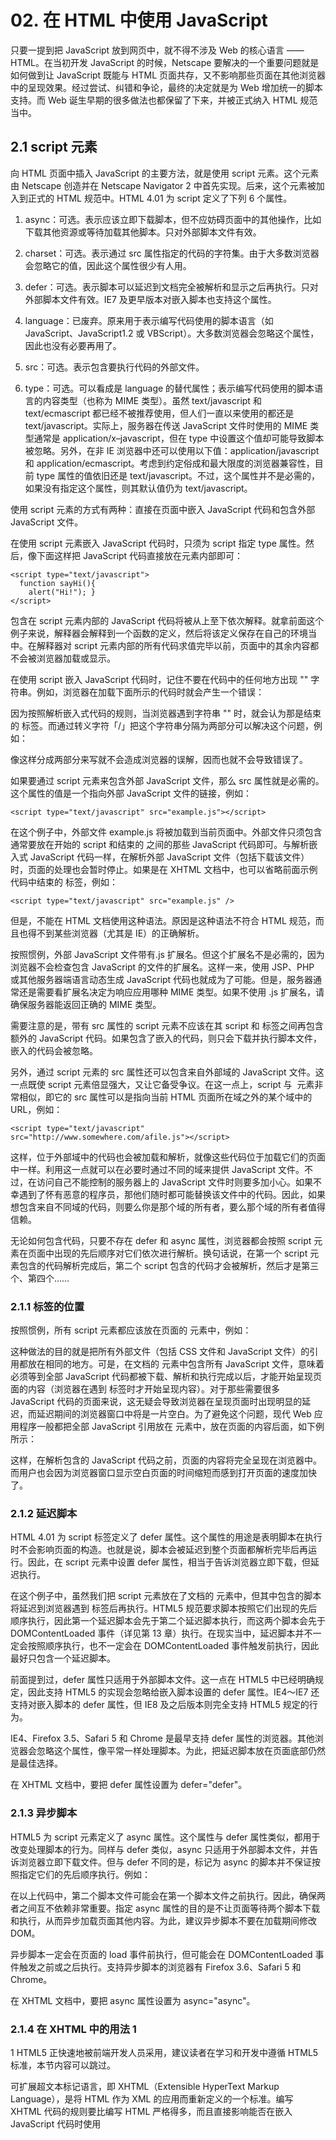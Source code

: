 # 02. 在 HTML 中使用 JavaScript

只要一提到把 JavaScript 放到网页中，就不得不涉及 Web 的核心语言 ——HTML。在当初开发 JavaScript 的时候，Netscape 要解决的一个重要问题就是如何做到让 JavaScript 既能与 HTML 页面共存，又不影响那些页面在其他浏览器中的呈现效果。经过尝试、纠错和争论，最终的决定就是为 Web 增加统一的脚本支持。而 Web 诞生早期的很多做法也都保留了下来，并被正式纳入 HTML 规范当中。

##  2.1 script 元素

向 HTML 页面中插入 JavaScript 的主要方法，就是使用 script 元素。这个元素由 Netscape 创造并在 Netscape Navigator 2 中首先实现。后来，这个元素被加入到正式的 HTML 规范中。HTML 4.01 为 script 定义了下列 6 个属性。

1. async：可选。表示应该立即下载脚本，但不应妨碍页面中的其他操作，比如下载其他资源或等待加载其他脚本。只对外部脚本文件有效。

2. charset：可选。表示通过 src 属性指定的代码的字符集。由于大多数浏览器会忽略它的值，因此这个属性很少有人用。

3. defer：可选。表示脚本可以延迟到文档完全被解析和显示之后再执行。只对外部脚本文件有效。IE7 及更早版本对嵌入脚本也支持这个属性。

4. language：已废弃。原来用于表示编写代码使用的脚本语言（如 JavaScript、JavaScript1.2 或 VBScript）。大多数浏览器会忽略这个属性，因此也没有必要再用了。

5. src：可选。表示包含要执行代码的外部文件。

6. type：可选。可以看成是 language 的替代属性；表示编写代码使用的脚本语言的内容类型（也称为 MIME 类型）。虽然 text/javascript 和 text/ecmascript 都已经不被推荐使用，但人们一直以来使用的都还是 text/javascript。实际上，服务器在传送 JavaScript 文件时使用的 MIME 类型通常是 application/x–javascript，但在 type 中设置这个值却可能导致脚本被忽略。另外，在非 IE 浏览器中还可以使用以下值：application/javascript 和 application/ecmascript。考虑到约定俗成和最大限度的浏览器兼容性，目前 type 属性的值依旧还是 text/javascript。不过，这个属性并不是必需的，如果没有指定这个属性，则其默认值仍为 text/javascript。

使用 script 元素的方式有两种：直接在页面中嵌入 JavaScript 代码和包含外部 JavaScript 文件。

在使用 script 元素嵌入 JavaScript 代码时，只须为 script 指定 type 属性。然后，像下面这样把 JavaScript 代码直接放在元素内部即可：

```
<script type="text/javascript">
  function sayHi(){ 
    alert("Hi!"); } 
</script>
```

包含在 script 元素内部的 JavaScript 代码将被从上至下依次解释。就拿前面这个例子来说，解释器会解释到一个函数的定义，然后将该定义保存在自己的环境当中。在解释器对 script 元素内部的所有代码求值完毕以前，页面中的其余内容都不会被浏览器加载或显示。

在使用 script 嵌入 JavaScript 代码时，记住不要在代码中的任何地方出现 "</script>" 字符串。例如，浏览器在加载下面所示的代码时就会产生一个错误：

因为按照解析嵌入式代码的规则，当浏览器遇到字符串 "</script>" 时，就会认为那是结束的 </script> 标签。而通过转义字符「/」把这个字符串分隔为两部分可以解决这个问题，例如：

像这样分成两部分来写就不会造成浏览器的误解，因而也就不会导致错误了。

如果要通过 script 元素来包含外部 JavaScript 文件，那么 src 属性就是必需的。这个属性的值是一个指向外部 JavaScript 文件的链接，例如：

    <script type="text/javascript" src="example.js"></script>

在这个例子中，外部文件 example.js 将被加载到当前页面中。外部文件只须包含通常要放在开始的 script 和结束的 </script> 之间的那些 JavaScript 代码即可。与解析嵌入式 JavaScript 代码一样，在解析外部 JavaScript 文件（包括下载该文件）时，页面的处理也会暂时停止。如果是在 XHTML 文档中，也可以省略前面示例代码中结束的 </script> 标签，例如：

    <script type="text/javascript" src="example.js" />

但是，不能在 HTML 文档使用这种语法。原因是这种语法不符合 HTML 规范，而且也得不到某些浏览器（尤其是 IE）的正确解析。

按照惯例，外部 JavaScript 文件带有.js 扩展名。但这个扩展名不是必需的，因为浏览器不会检查包含 JavaScript 的文件的扩展名。这样一来，使用 JSP、PHP 或其他服务器端语言动态生成 JavaScript 代码也就成为了可能。但是，服务器通常还是需要看扩展名决定为响应应用哪种 MIME 类型。如果不使用 .js 扩展名，请确保服务器能返回正确的 MIME 类型。

需要注意的是，带有 src 属性的 script 元素不应该在其 script 和 </script> 标签之间再包含额外的 JavaScript 代码。如果包含了嵌入的代码，则只会下载并执行脚本文件，嵌入的代码会被忽略。

另外，通过 script 元素的 src 属性还可以包含来自外部域的 JavaScript 文件。这一点既使 script 元素倍显强大，又让它备受争议。在这一点上，script 与 <img> 元素非常相似，即它的 src 属性可以是指向当前 HTML 页面所在域之外的某个域中的 URL，例如：

    <script type="text/javascript" src="http://www.somewhere.com/afile.js"></script>

这样，位于外部域中的代码也会被加载和解析，就像这些代码位于加载它们的页面中一样。利用这一点就可以在必要时通过不同的域来提供 JavaScript 文件。不过，在访问自己不能控制的服务器上的 JavaScript 文件时则要多加小心。如果不幸遇到了怀有恶意的程序员，那他们随时都可能替换该文件中的代码。因此，如果想包含来自不同域的代码，则要么你是那个域的所有者，要么那个域的所有者值得信赖。

无论如何包含代码，只要不存在 defer 和 async 属性，浏览器都会按照 script 元素在页面中出现的先后顺序对它们依次进行解析。换句话说，在第一个 script 元素包含的代码解析完成后，第二个 script 包含的代码才会被解析，然后才是第三个、第四个……

### 2.1.1 标签的位置

按照惯例，所有 script 元素都应该放在页面的 <head> 元素中，例如：








这种做法的目的就是把所有外部文件（包括 CSS 文件和 JavaScript 文件）的引用都放在相同的地方。可是，在文档的 <head> 元素中包含所有 JavaScript 文件，意味着必须等到全部 JavaScript 代码都被下载、解析和执行完成以后，才能开始呈现页面的内容（浏览器在遇到 <body> 标签时才开始呈现内容）。对于那些需要很多 JavaScript 代码的页面来说，这无疑会导致浏览器在呈现页面时出现明显的延迟，而延迟期间的浏览器窗口中将是一片空白。为了避免这个问题，现代 Web 应用程序一般都把全部 JavaScript 引用放在 <body> 元素中，放在页面的内容后面，如下例所示：

这样，在解析包含的 JavaScript 代码之前，页面的内容将完全呈现在浏览器中。而用户也会因为浏览器窗口显示空白页面的时间缩短而感到打开页面的速度加快了。

### 2.1.2 延迟脚本

HTML 4.01 为 script 标签定义了 defer 属性。这个属性的用途是表明脚本在执行时不会影响页面的构造。也就是说，脚本会被延迟到整个页面都解析完毕后再运行。因此，在 script 元素中设置 defer 属性，相当于告诉浏览器立即下载，但延迟执行。



在这个例子中，虽然我们把 script 元素放在了文档的 <head> 元素中，但其中包含的脚本将延迟到浏览器遇到 </html> 标签后再执行。HTML5 规范要求脚本按照它们出现的先后顺序执行，因此第一个延迟脚本会先于第二个延迟脚本执行，而这两个脚本会先于 DOMContentLoaded 事件（详见第 13 章）执行。在现实当中，延迟脚本并不一定会按照顺序执行，也不一定会在 DOMContentLoaded 事件触发前执行，因此最好只包含一个延迟脚本。

前面提到过，defer 属性只适用于外部脚本文件。这一点在 HTML5 中已经明确规定，因此支持 HTML5 的实现会忽略给嵌入脚本设置的 defer 属性。IE4～IE7 还支持对嵌入脚本的 defer 属性，但 IE8 及之后版本则完全支持 HTML5 规定的行为。

IE4、Firefox 3.5、Safari 5 和 Chrome 是最早支持 defer 属性的浏览器。其他浏览器会忽略这个属性，像平常一样处理脚本。为此，把延迟脚本放在页面底部仍然是最佳选择。

在 XHTML 文档中，要把 defer 属性设置为 defer="defer"。

### 2.1.3 异步脚本

HTML5 为 script 元素定义了 async 属性。这个属性与 defer 属性类似，都用于改变处理脚本的行为。同样与 defer 类似，async 只适用于外部脚本文件，并告诉浏览器立即下载文件。但与 defer 不同的是，标记为 async 的脚本并不保证按照指定它们的先后顺序执行。例如：



在以上代码中，第二个脚本文件可能会在第一个脚本文件之前执行。因此，确保两者之间互不依赖非常重要。指定 async 属性的目的是不让页面等待两个脚本下载和执行，从而异步加载页面其他内容。为此，建议异步脚本不要在加载期间修改 DOM。

异步脚本一定会在页面的 load 事件前执行，但可能会在 DOMContentLoaded 事件触发之前或之后执行。支持异步脚本的浏览器有 Firefox 3.6、Safari 5 和 Chrome。

在 XHTML 文档中，要把 async 属性设置为 async="async"。

### 2.1.4 在 XHTML 中的用法 1

1 HTML5 正快速地被前端开发人员采用，建议读者在学习和开发中遵循 HTML5 标准，本节内容可以跳过。

可扩展超文本标记语言，即 XHTML（Extensible HyperText Markup Language），是将 HTML 作为 XML 的应用而重新定义的一个标准。编写 XHTML 代码的规则要比编写 HTML 严格得多，而且直接影响能否在嵌入 JavaScript 代码时使用 <script/> 标签。以下面的代码块为例，虽然它们在 HTML 中是有效的，但在 XHTML 中则是无效的。


在 HTML 中，有特殊的规则用以确定 script 元素中的哪些内容可以被解析，但这些特殊的规则在 XHTML 中不适用。这里比较语句 a < b 中的小于号（<）在 XHTML 中将被当作开始一个新标签来解析。但是作为标签来讲，小于号后面不能跟空格，因此就会导致语法错误。

避免在 XHTML 中出现类似语法错误的方法有两个。一是用相应的 HTML 实体（&lt;）替换代码中所有的小于号（<），替换后的代码类似如下所示：


虽然这样可以让代码在 XHTML 中正常运行，但却导致代码不好理解了。为此，我们可以考虑采用另一个方法。

保证让相同代码在 XHTML 中正常运行的第二个方法，就是用一个 CData 片段来包含 JavaScript 代码。在 XHTML（XML）中，CData 片段是文档中的一个特殊区域，这个区域中可以包含不需要解析的任意格式的文本内容。因此，在 CData 片段中就可以使用任意字符 —— 小于号当然也没有问题，而且不会导致语法错误。引入 CData 片段后的 JavaScript 代码块如下所示：


在兼容 XHTML 的浏览器中，这个方法可以解决问题。但实际上，还有不少浏览器不兼容 XHTML，因而不支持 CData 片段。怎么办呢？再使用 JavaScript 注释将 CData 标记注释掉就可以了：


这种格式在所有现代浏览器中都可以正常使用。虽然有几分 hack 的味道，但它能通过 XHTML 验证，而且对 XHTML 之前的浏览器也会平稳退化。

在将页面的 MIME 类型指定为 "application/xhtml+xml" 的情况下会触发 XHTML 模式。并不是所有浏览器都支持以这种方式提供 XHTML 文档。

### 2.1.5 不推荐使用的语法

在最早引入 script 元素的时候，该元素与传统 HTML 的解析规则是有冲突的。由于要对这个元素应用特殊的解析规则，因此在那些不支持 JavaScript 的浏览器（最典型的是 Mosaic）中就会导致问题。具体来说，不支持 JavaScript 的浏览器会把 script 元素的内容直接输出到页面中，因而会破坏页面的布局和外观。

Netscape 与 Mosaic 协商并提出了一个解决方案，让不支持 script 元素的浏览器能够隐藏嵌入的 JavaScript 代码。这个方案就是把 JavaScript 代码包含在一个 HTML 注释中，像下面这样：


给脚本加上 HTML 注释后，Mosaic 等浏览器就会忽略 script 标签中的内容；而那些支持 JavaScript 的浏览器在遇到这种情况时，则必须进一步确认其中是否包含需要解析的 JavaScript 代码。

虽然这种注释 JavaScript 代码的格式得到了所有浏览器的认可，也能被正确解释，但由于所有浏览器都已经支持 JavaScript，因此也就没有必要再使用这种格式了。在 XHTML 模式下，因为脚本包含在 XML 注释中，所以脚本会被忽略。

## 2.2 嵌入代码与外部文件

在 HTML 中嵌入 JavaScript 代码虽然没有问题，但一般认为最好的做法还是尽可能使用外部文件来包含 JavaScript 代码。不过，并不存在必须使用外部文件的硬性规定，但支持使用外部文件的人多会强调如下优点。

可维护性：遍及不同 HTML 页面的 JavaScript 会造成维护问题。但把所有 JavaScript 文件都放在一个文件夹中，维护起来就轻松多了。而且开发人员因此也能够在不触及 HTML 标记的情况下，集中精力编辑 JavaScript 代码。

可缓存：浏览器能够根据具体的设置缓存链接的所有外部 JavaScript 文件。也就是说，如果有两个页面都使用同一个文件，那么这个文件只需下载一次。因此，最终结果就是能够加快页面加载的速度。

适应未来：通过外部文件来包含 JavaScript 无须使用前面提到 XHTML 或注释 hack。HTML 和 XHTML 包含外部文件的语法是相同的。

## 2.3 文档模式

IE5.5 引入了文档模式的概念，而这个概念是通过使用文档类型（doctype）切换实现的。最初的两种文档模式是：混杂模式（quirks mode）2 和标准模式（standards mode）。混杂模式会让 IE 的行为与（包含非标准特性的）IE5 相同，而标准模式则让 IE 的行为更接近标准行为。虽然这两种模式主要影响 CSS 内容的呈现，但在某些情况下也会影响到 JavaScript 的解释执行。本书将在必要时再讨论这些因文档模式而影响 JavaScript 执行的情况。

2 这里 quirks mode 的译法源自 Firefox 3.5.5 中文版。

在 IE 引入文档模式的概念后，其他浏览器也纷纷效仿。在此之后，IE 又提出一种所谓的准标准模式（almost standards mode）。这种模式下的浏览器特性有很多都是符合标准的，但也不尽然。不标准的地方主要体现在处理图片间隙的时候（在表格中使用图片时问题最明显）。

如果在文档开始处没有发现文档类型声明，则所有浏览器都会默认开启混杂模式。但采用混杂模式不是什么值得推荐的做法，因为不同浏览器在这种模式下的行为差异非常大，如果不使用某些 hack 技术，跨浏览器的行为根本就没有一致性可言。

对于标准模式，可以通过使用下面任何一种文档类型来开启：


而对于准标准模式，则可以通过使用过渡型（transitional）或框架集型（frameset）文档类型来触发，如下所示：


准标准模式与标准模式非常接近，它们的差异几乎可以忽略不计。因此，当有人提到「标准模式」时，有可能是指这两种模式中的任何一种。而且，检测文档模式（本书后面将会讨论）时也不会发现什么不同。本书后面提到标准模式时，指的是除混杂模式之外的其他模式。

## 2.4 <noscript> 元素

早期浏览器都面临一个特殊的问题，即当浏览器不支持 JavaScript 时如何让页面平稳地退化。对这个问题的最终解决方案就是创造一个 <noscript> 元素，用以在不支持 JavaScript 的浏览器中显示替代的内容。这个元素可以包含能够出现在文档 <body> 中的任何 HTML 元素 ——script 元素除外。包含在 <noscript> 元素中的内容只有在下列情况下才会显示出来：

浏览器不支持脚本；

浏览器支持脚本，但脚本被禁用。

符合上述任何一个条件，浏览器都会显示 <noscript> 中的内容。而在除此之外的其他情况下，浏览器不会呈现 <noscript> 中的内容。

请看下面这个简单的例子：


这个页面会在脚本无效的情况下向用户显示一条消息。而在启用了脚本的浏览器中，用户永远也不会看到它 —— 尽管它是页面的一部分。

## 2.5 小结

把 JavaScript 插入到 HTML 页面中要使用 script 元素。使用这个元素可以把 JavaScript 嵌入到 HTML 页面中，让脚本与标记混合在一起；也可以包含外部的 JavaScript 文件。而我们需要注意的地方有：

1. 在包含外部 JavaScript 文件时，必须将 src 属性设置为指向相应文件的 URL。而这个文件既可以是与包含它的页面位于同一个服务器上的文件，也可以是其他任何域中的文件。

2. 所有 script 元素都会按照它们在页面中出现的先后顺序依次被解析。在不使用 defer 和 async 属性的情况下，只有在解析完前面 script 元素中的代码之后，才会开始解析后面 script 元素中的代码。

3. 由于浏览器会先解析完不使用 defer 属性的 script 元素中的代码，然后再解析后面的内容，所以一般应该把 script 元素放在页面最后，即主要内容后面，</body> 标签前面。

4. 使用 defer 属性可以让脚本在文档完全呈现之后再执行。延迟脚本总是按照指定它们的顺序执行。

5. 使用 async 属性可以表示当前脚本不必等待其他脚本，也不必阻塞文档呈现。不能保证异步脚本按照它们在页面中出现的顺序执行。

另外，使用 <noscript> 元素可以指定在不支持脚本的浏览器中显示的替代内容。但在启用了脚本的情况下，浏览器不会显示 <noscript> 元素中的任何内容。